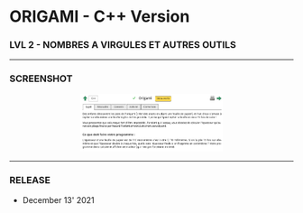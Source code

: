 # ORIGAMI - C++ Version
### LVL 2 - NOMBRES A VIRGULES ET AUTRES OUTILS

---
### **SCREENSHOT**

<div align="center">
    <img
        src="https://github.com/Ayckinn/CPP/blob/main/FRANCE_IOI/LEVEL_02/1_Nombres_a_virgules/01_origami/todo.png"
        alt="DEMO"
        style="width:50%">
</div>

---
### **RELEASE**

- December 13' 2021